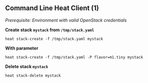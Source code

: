 ## Command Line Heat Client (1)

_Prerequisite: Environment with valid OpenStack credentials_

**Create stack `mystack` from `/tmp/stack.yaml`**

```
heat stack-create -f /tmp/stack.yaml mystack
```

**With parameter**

```
heat stack-create -f /tmp/stack.yaml -P flavor=m1.tiny mystack
```

**Delete stack `mystack`** 

```
heat stack-delete mystack
```

<!--
Now that we know what a Heat template is we'll need to send it to the Heat API
somehow. You can do this through the OpenStack Dashboard, but it's a bit
unwieldy and not really helpful for debugging. So we'll use the Heat command
line client for that. One thing we need for that is a OpenRC file with valid
authentication credentials for your cloud. At this point you probably have one
already, but we'll take care of this later.

Let's go through the most important client operations quickly:

* `heat stack-create` creates a Heat stack from a template. You can optionally
  specify parameters if the defaults in the Heat template don't suit you or a
  parameter is mandatory by virtue of not having a Default.

* Deleting a stack is straightforward: `heat stack-delete`.
-->

